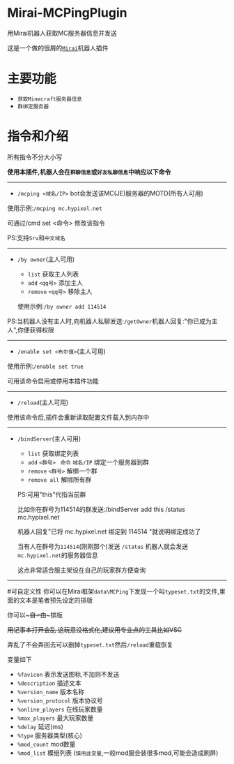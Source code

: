 # Mirai-MCPingPlugin
用Mirai机器人获取MC服务器信息并发送

这是一个做的很屑的[`Mirai`](https://github.com/mamoe/mirai)机器人插件

# 主要功能
- `获取Minecraft服务器信息`
- `群绑定服务器`

# 指令和介绍
所有指令不分大小写

**使用本插件,机器人会在`群聊信息`或`好友私聊信息`中响应以下命令**
***
- `/mcping <域名/IP>` bot会发送该MC(JE)服务器的MOTD(所有人可用)

使用示例:`/mcping mc.hypixel.net`

可通过/cmd set <命令> 修改该指令

PS:支持`Srv`和`中文域名`

***
- `/by owner`(主人可用)
     * `list` 获取主人列表
     * `add` `<qq号>` 添加主人
     * `remove` `<qq号>` 移除主人
     
     使用示例:`/by owner add 114514`

PS:当机器人没有主人时,向机器人私聊发送:`/getOwner`机器人回复:"你已成为主人",你便获得权限
***

- `/enable set <布尔值>`(主人可用)

使用示例:`/enable set true`

可用该命令启用或停用本插件功能
***
- `/reload`(主人可用)

使用该命令后,插件会重新读取配置文件载入到内存中
***
- `/bindServer`(主人可用)
     * `list` 获取绑定列表
     * `add` `<群号> ` `命令` `域名/IP` 绑定一个服务器到群
     * `remove` `<群号>` 解绑一个群
     * `remove all` 解绑所有群
     
     PS:可用"this"代指当前群
     
     比如你在群号为114514的群发送:/bindServer add this /status mc.hypixel.net
     
     机器人回复"已将 mc.hypixel.net 绑定到 114514 "就说明绑定成功了
     
     当有人在群号为`114514`(刚刚那个)发送 `/status` 机器人就会发送`mc.hypixel.net`的服务器信息
     
     这点非常适合服主架设在自己的玩家群方便查询
***
#可自定义性
你可以在Mirai框架`data\MCPing`下发现一个叫`typeset.txt`的文件,里面的文本是笔者预先设定的排版

你可以~~~自♂由~~~排版

~~用记事本打开会乱 这玩意没格式化,建议用专业点的工具比如VSC~~

弄乱了不会弄回去可以删掉`typeset.txt`然后`/reload`重载恢复

变量如下

- `%favicon` 表示发送图标,不加则不发送
- `%description` 描述文本
- `%version_name` 版本名称
- `%version_protocol` 版本协议号
- `%online_players` 在线玩家数量
- `%max_players` 最大玩家数量
- `%delay` 延迟(ms)
- `%type` 服务器类型(核心)
- `%mod_count` mod数量
- `%mod_list` 模组列表 (`慎用此变量`,一般mod服会装很多mod,可能会造成刷屏)
